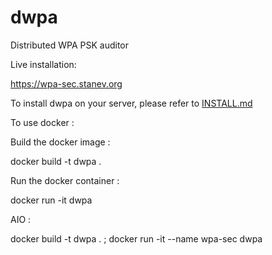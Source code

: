 dwpa
====

Distributed WPA PSK auditor



Live installation:

https://wpa-sec.stanev.org

To install dwpa on your server, please refer to [INSTALL.md](INSTALL.md)


To use docker : 

Build the docker image : 

docker build -t dwpa .

Run the docker container : 

docker run -it dwpa

AIO : 

docker build -t dwpa . ; docker run -it --name wpa-sec dwpa
